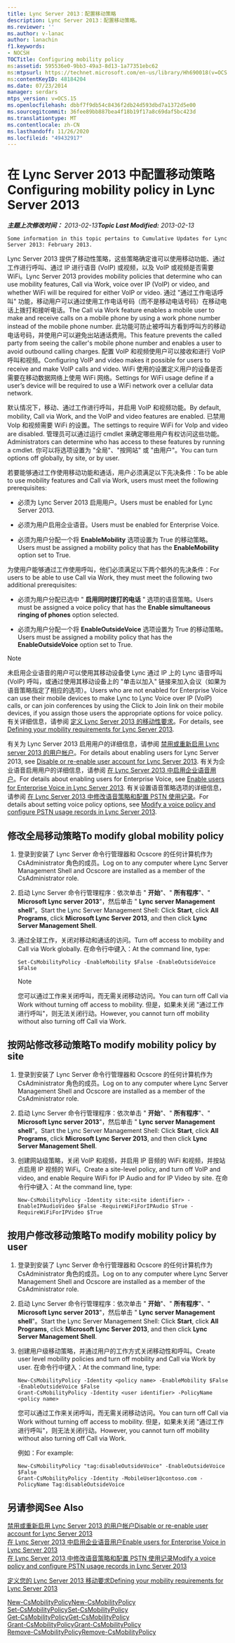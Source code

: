 ```yaml
---
title: Lync Server 2013：配置移动策略
description: Lync Server 2013：配置移动策略。
ms.reviewer: ''
ms.author: v-lanac
author: lanachin
f1.keywords:
- NOCSH
TOCTitle: Configuring mobility policy
ms:assetid: 595536e0-9bb3-49a3-8d13-1a77351ebc62
ms:mtpsurl: https://technet.microsoft.com/en-us/library/Hh690018(v=OCS.15)
ms:contentKeyID: 48184204
ms.date: 07/23/2014
manager: serdars
mtps_version: v=OCS.15
ms.openlocfilehash: dbbf7f9db54c8436f2db24d593dbd7a1372d5e00
ms.sourcegitcommit: 36fee89bb887bea4f18b19f17a8c69daf5bc423d
ms.translationtype: MT
ms.contentlocale: zh-CN
ms.lasthandoff: 11/26/2020
ms.locfileid: "49432917"
---
```

# <a name="configuring-mobility-policy-in-lync-server-2013"></a><span data-ttu-id="0c297-103">在 Lync Server 2013 中配置移动策略</span><span class="sxs-lookup"><span data-stu-id="0c297-103">Configuring mobility policy in Lync Server 2013</span></span>

<div data-xmlns="http://www.w3.org/1999/xhtml">

<div class="topic" data-xmlns="http://www.w3.org/1999/xhtml" data-msxsl="urn:schemas-microsoft-com:xslt" data-cs="https://msdn.microsoft.com/">

<div data-asp="https://msdn2.microsoft.com/asp">



</div>

<div id="mainSection">

<div id="mainBody"><span data-ttu-id="0c297-104">

<span> </span></span><span class="sxs-lookup"><span data-stu-id="0c297-104">

<span> </span></span></span>

<span data-ttu-id="0c297-105">_**主题上次修改时间：** 2013-02-13_</span><span class="sxs-lookup"><span data-stu-id="0c297-105">_**Topic Last Modified:** 2013-02-13_</span></span>

    Some information in this topic pertains to Cumulative Updates for Lync Server 2013: February 2013.

<span data-ttu-id="0c297-106">Lync Server 2013 提供了移动性策略，这些策略确定谁可以使用移动功能、通过工作进行呼叫、通过 IP 进行语音 (VoIP) 或视频，以及 VoIP 或视频是否需要 WiFi。</span><span class="sxs-lookup"><span data-stu-id="0c297-106">Lync Server 2013 provides mobility policies that determine who can use mobility features, Call via Work, voice over IP (VoIP) or video, and whether WiFi will be required for either VoIP or video.</span></span> <span data-ttu-id="0c297-107">通过 "通过工作电话呼叫" 功能，移动用户可以通过使用工作电话号码（而不是移动电话号码）在移动电话上拨打和接听电话。</span><span class="sxs-lookup"><span data-stu-id="0c297-107">The Call via Work feature enables a mobile user to make and receive calls on a mobile phone by using a work phone number instead of the mobile phone number.</span></span> <span data-ttu-id="0c297-108">此功能可防止被呼叫方看到呼叫方的移动电话号码，并使用户可以避免出站通话费用。</span><span class="sxs-lookup"><span data-stu-id="0c297-108">This feature prevents the called party from seeing the caller's mobile phone number and enables a user to avoid outbound calling charges.</span></span> <span data-ttu-id="0c297-109">配置 VoIP 和视频使用户可以接收和进行 VoIP 呼叫和视频。</span><span class="sxs-lookup"><span data-stu-id="0c297-109">Configuring VoIP and video makes it possible for users to receive and make VoIP calls and video.</span></span> <span data-ttu-id="0c297-110">WiFi 使用的设置定义用户的设备是否需要在移动数据网络上使用 WiFi 网络。</span><span class="sxs-lookup"><span data-stu-id="0c297-110">Settings for WiFi usage define if a user’s device will be required to use a WiFi network over a cellular data network.</span></span>

<span data-ttu-id="0c297-111">默认情况下，移动、通过工作进行呼叫，并启用 VoIP 和视频功能。</span><span class="sxs-lookup"><span data-stu-id="0c297-111">By default, mobility, Call via Work, and the VoIP and video features are enabled.</span></span> <span data-ttu-id="0c297-112">已禁用 VoIp 和视频需要 WiFi 的设置。</span><span class="sxs-lookup"><span data-stu-id="0c297-112">The settings to require WiFi for VoIp and video are disabled.</span></span> <span data-ttu-id="0c297-113">管理员可以通过运行 cmdlet 来确定哪些用户有权访问这些功能。</span><span class="sxs-lookup"><span data-stu-id="0c297-113">Administrators can determine who has access to these features by running a cmdlet.</span></span> <span data-ttu-id="0c297-114">你可以将选项设置为 "全局"、"按网站" 或 "由用户"。</span><span class="sxs-lookup"><span data-stu-id="0c297-114">You can turn options off globally, by site, or by user.</span></span>

<span data-ttu-id="0c297-115">若要能够通过工作使用移动功能和通话，用户必须满足以下先决条件：</span><span class="sxs-lookup"><span data-stu-id="0c297-115">To be able to use mobility features and Call via Work, users must meet the following prerequisites:</span></span>

  - <span data-ttu-id="0c297-116">必须为 Lync Server 2013 启用用户。</span><span class="sxs-lookup"><span data-stu-id="0c297-116">Users must be enabled for Lync Server 2013.</span></span>

  - <span data-ttu-id="0c297-117">必须为用户启用企业语音。</span><span class="sxs-lookup"><span data-stu-id="0c297-117">Users must be enabled for Enterprise Voice.</span></span>

  - <span data-ttu-id="0c297-118">必须为用户分配一个将 **EnableMobility** 选项设置为 True 的移动策略。</span><span class="sxs-lookup"><span data-stu-id="0c297-118">Users must be assigned a mobility policy that has the **EnableMobility** option set to True.</span></span>

<span data-ttu-id="0c297-119">为使用户能够通过工作使用呼叫，他们必须满足以下两个额外的先决条件：</span><span class="sxs-lookup"><span data-stu-id="0c297-119">For users to be able to use Call via Work, they must meet the following two additional prerequisites:</span></span>

  - <span data-ttu-id="0c297-120">必须为用户分配已选中 " **启用同时拨打的电话** " 选项的语音策略。</span><span class="sxs-lookup"><span data-stu-id="0c297-120">Users must be assigned a voice policy that has the **Enable simultaneous ringing of phones** option selected.</span></span>

  - <span data-ttu-id="0c297-121">必须为用户分配一个将 **EnableOutsideVoice** 选项设置为 True 的移动策略。</span><span class="sxs-lookup"><span data-stu-id="0c297-121">Users must be assigned a mobility policy that has the **EnableOutsideVoice** option set to True.</span></span>

<div>


> [!NOTE]  
> <span data-ttu-id="0c297-122">未启用企业语音的用户可以使用其移动设备使 Lync 通过 IP 上的 Lync 语音呼叫 (VoIP) 呼叫，或通过使用其移动设备上的 "单击以加入" 链接来加入会议（如果为语音策略指定了相应的选项）。</span><span class="sxs-lookup"><span data-stu-id="0c297-122">Users who are not enabled for Enterprise Voice can use their mobile devices to make Lync to Lync Voice over IP (VoIP) calls, or can join conferences by using the Click to Join link on their mobile devices, if you assign those users the appropriate options for voice policy.</span></span> <span data-ttu-id="0c297-123">有关详细信息，请参阅 <A href="lync-server-2013-defining-your-mobility-requirements.md">定义 Lync Server 2013 的移动性要求</A>。</span><span class="sxs-lookup"><span data-stu-id="0c297-123">For details, see <A href="lync-server-2013-defining-your-mobility-requirements.md">Defining your mobility requirements for Lync Server 2013</A>.</span></span>



</div>

<span data-ttu-id="0c297-124">有关为 Lync Server 2013 启用用户的详细信息，请参阅 [禁用或重新启用 Lync server 2013 的用户帐户](lync-server-2013-disable-or-re-enable-user-account-for-lync-server.md)。</span><span class="sxs-lookup"><span data-stu-id="0c297-124">For details about enabling users for Lync Server 2013, see [Disable or re-enable user account for Lync Server 2013](lync-server-2013-disable-or-re-enable-user-account-for-lync-server.md).</span></span> <span data-ttu-id="0c297-125">有关为企业语音启用用户的详细信息，请参阅 [在 Lync Server 2013 中启用企业语音用户](lync-server-2013-enable-users-for-enterprise-voice.md)。</span><span class="sxs-lookup"><span data-stu-id="0c297-125">For details about enabling users for Enterprise Voice, see [Enable users for Enterprise Voice in Lync Server 2013](lync-server-2013-enable-users-for-enterprise-voice.md).</span></span> <span data-ttu-id="0c297-126">有关设置语音策略选项的详细信息，请参阅 [在 Lync Server 2013 中修改语音策略和配置 PSTN 使用记录](lync-server-2013-modify-a-voice-policy-and-configure-pstn-usage-records.md)。</span><span class="sxs-lookup"><span data-stu-id="0c297-126">For details about setting voice policy options, see [Modify a voice policy and configure PSTN usage records in Lync Server 2013](lync-server-2013-modify-a-voice-policy-and-configure-pstn-usage-records.md).</span></span>

<div>

## <a name="to-modify-global-mobility-policy"></a><span data-ttu-id="0c297-127">修改全局移动策略</span><span class="sxs-lookup"><span data-stu-id="0c297-127">To modify global mobility policy</span></span>

1.  <span data-ttu-id="0c297-128">登录到安装了 Lync Server 命令行管理器和 Ocscore 的任何计算机作为 CsAdministrator 角色的成员。</span><span class="sxs-lookup"><span data-stu-id="0c297-128">Log on to any computer where Lync Server Management Shell and Ocscore are installed as a member of the CsAdministrator role.</span></span>

2.  <span data-ttu-id="0c297-129">启动 Lync Server 命令行管理程序：依次单击 " **开始**"、" **所有程序**"、" **Microsoft Lync server 2013**"，然后单击 " **Lync server Management shell**"。</span><span class="sxs-lookup"><span data-stu-id="0c297-129">Start the Lync Server Management Shell: Click **Start**, click **All Programs**, click **Microsoft Lync Server 2013**, and then click **Lync Server Management Shell**.</span></span>

3.  <span data-ttu-id="0c297-130">通过全球工作，关闭对移动和通话的访问。</span><span class="sxs-lookup"><span data-stu-id="0c297-130">Turn off access to mobility and Call via Work globally.</span></span> <span data-ttu-id="0c297-131">在命令行中键入：</span><span class="sxs-lookup"><span data-stu-id="0c297-131">At the command line, type:</span></span>
    
        Set-CsMobilityPolicy -EnableMobility $False -EnableOutsideVoice $False
    
    <div>
    

    > [!NOTE]  
    > <span data-ttu-id="0c297-132">您可以通过工作来关闭呼叫，而无需关闭移动访问。</span><span class="sxs-lookup"><span data-stu-id="0c297-132">You can turn off Call via Work without turning off access to mobility.</span></span> <span data-ttu-id="0c297-133">但是，如果未关闭 "通过工作进行呼叫"，则无法关闭行动。</span><span class="sxs-lookup"><span data-stu-id="0c297-133">However, you cannot turn off mobility without also turning off Call via Work.</span></span>

    
    </div>

</div>

<div>

## <a name="to-modify-mobility-policy-by-site"></a><span data-ttu-id="0c297-134">按网站修改移动策略</span><span class="sxs-lookup"><span data-stu-id="0c297-134">To modify mobility policy by site</span></span>

1.  <span data-ttu-id="0c297-135">登录到安装了 Lync Server 命令行管理器和 Ocscore 的任何计算机作为 CsAdministrator 角色的成员。</span><span class="sxs-lookup"><span data-stu-id="0c297-135">Log on to any computer where Lync Server Management Shell and Ocscore are installed as a member of the CsAdministrator role.</span></span>

2.  <span data-ttu-id="0c297-136">启动 Lync Server 命令行管理程序：依次单击 " **开始**"、" **所有程序**"、" **Microsoft Lync server 2013**"，然后单击 " **Lync server Management shell**"。</span><span class="sxs-lookup"><span data-stu-id="0c297-136">Start the Lync Server Management Shell: Click **Start**, click **All Programs**, click **Microsoft Lync Server 2013**, and then click **Lync Server Management Shell**.</span></span>

3.  <span data-ttu-id="0c297-137">创建网站级策略，关闭 VoIP 和视频，并启用 IP 音频的 WiFi 和视频，并按站点启用 IP 视频的 WiFi。</span><span class="sxs-lookup"><span data-stu-id="0c297-137">Create a site-level policy, and turn off VoIP and video, and enable Require WiFi for IP Audio and for IP Video by site.</span></span> <span data-ttu-id="0c297-138">在命令行中键入：</span><span class="sxs-lookup"><span data-stu-id="0c297-138">At the command line, type:</span></span>
    
        New-CsMobilityPolicy -Identity site:<site identifier> -EnableIPAudioVideo $False -RequireWiFiForIPAudio $True -RequireWiFiForIPVideo $True

</div>

<div>

## <a name="to-modify-mobility-policy-by-user"></a><span data-ttu-id="0c297-139">按用户修改移动策略</span><span class="sxs-lookup"><span data-stu-id="0c297-139">To modify mobility policy by user</span></span>

1.  <span data-ttu-id="0c297-140">登录到安装了 Lync Server 命令行管理器和 Ocscore 的任何计算机作为 CsAdministrator 角色的成员。</span><span class="sxs-lookup"><span data-stu-id="0c297-140">Log on to any computer where Lync Server Management Shell and Ocscore are installed as a member of the CsAdministrator role.</span></span>

2.  <span data-ttu-id="0c297-141">启动 Lync Server 命令行管理程序：依次单击 " **开始**"、" **所有程序**"、" **Microsoft Lync server 2013**"，然后单击 " **Lync server Management shell**"。</span><span class="sxs-lookup"><span data-stu-id="0c297-141">Start the Lync Server Management Shell: Click **Start**, click **All Programs**, click **Microsoft Lync Server 2013**, and then click **Lync Server Management Shell**.</span></span>

3.  <span data-ttu-id="0c297-142">创建用户级移动策略，并通过用户的工作方式关闭移动性和呼叫。</span><span class="sxs-lookup"><span data-stu-id="0c297-142">Create user level mobility policies and turn off mobility and Call via Work by user.</span></span> <span data-ttu-id="0c297-143">在命令行中键入：</span><span class="sxs-lookup"><span data-stu-id="0c297-143">At the command line, type:</span></span>
    
        New-CsMobilityPolicy -Identity <policy name> -EnableMobility $False -EnableOutsideVoice $False
        Grant-CsMobilityPolicy -Identity <user identifier> -PolicyName <policy name>
    
    <span data-ttu-id="0c297-144">您可以通过工作来关闭呼叫，而无需关闭移动访问。</span><span class="sxs-lookup"><span data-stu-id="0c297-144">You can turn off Call via Work without turning off access to mobility.</span></span> <span data-ttu-id="0c297-145">但是，如果未关闭 "通过工作进行呼叫"，则无法关闭行动。</span><span class="sxs-lookup"><span data-stu-id="0c297-145">However, you cannot turn off mobility without also turning off Call via Work.</span></span>
    
    <span data-ttu-id="0c297-146">例如：</span><span class="sxs-lookup"><span data-stu-id="0c297-146">For example:</span></span>
    
        New-CsMobilityPolicy "tag:disableOutsideVoice" -EnableOutsideVoice $False
        Grant-CsMobilityPolicy -Identity -MobileUser1@contoso.com -PolicyName Tag:disableOutsideVoice

</div>

<div>

## <a name="see-also"></a><span data-ttu-id="0c297-147">另请参阅</span><span class="sxs-lookup"><span data-stu-id="0c297-147">See Also</span></span>


[<span data-ttu-id="0c297-148">禁用或重新启用 Lync Server 2013 的用户帐户</span><span class="sxs-lookup"><span data-stu-id="0c297-148">Disable or re-enable user account for Lync Server 2013</span></span>](lync-server-2013-disable-or-re-enable-user-account-for-lync-server.md)  
[<span data-ttu-id="0c297-149">在 Lync Server 2013 中启用企业语音用户</span><span class="sxs-lookup"><span data-stu-id="0c297-149">Enable users for Enterprise Voice in Lync Server 2013</span></span>](lync-server-2013-enable-users-for-enterprise-voice.md)  
[<span data-ttu-id="0c297-150">在 Lync Server 2013 中修改语音策略和配置 PSTN 使用记录</span><span class="sxs-lookup"><span data-stu-id="0c297-150">Modify a voice policy and configure PSTN usage records in Lync Server 2013</span></span>](lync-server-2013-modify-a-voice-policy-and-configure-pstn-usage-records.md)  


[<span data-ttu-id="0c297-151">定义您的 Lync Server 2013 移动要求</span><span class="sxs-lookup"><span data-stu-id="0c297-151">Defining your mobility requirements for Lync Server 2013</span></span>](lync-server-2013-defining-your-mobility-requirements.md)  


[<span data-ttu-id="0c297-152">New-CsMobilityPolicy</span><span class="sxs-lookup"><span data-stu-id="0c297-152">New-CsMobilityPolicy</span></span>](https://docs.microsoft.com/powershell/module/skype/New-CsMobilityPolicy)  
[<span data-ttu-id="0c297-153">Set-CsMobilityPolicy</span><span class="sxs-lookup"><span data-stu-id="0c297-153">Set-CsMobilityPolicy</span></span>](https://docs.microsoft.com/powershell/module/skype/Set-CsMobilityPolicy)  
[<span data-ttu-id="0c297-154">Get-CsMobilityPolicy</span><span class="sxs-lookup"><span data-stu-id="0c297-154">Get-CsMobilityPolicy</span></span>](https://docs.microsoft.com/powershell/module/skype/Get-CsMobilityPolicy)  
[<span data-ttu-id="0c297-155">Grant-CsMobilityPolicy</span><span class="sxs-lookup"><span data-stu-id="0c297-155">Grant-CsMobilityPolicy</span></span>](https://docs.microsoft.com/powershell/module/skype/Grant-CsMobilityPolicy)  
[<span data-ttu-id="0c297-156">Remove-CsMobilityPolicy</span><span class="sxs-lookup"><span data-stu-id="0c297-156">Remove-CsMobilityPolicy</span></span>](https://docs.microsoft.com/powershell/module/skype/Remove-CsMobilityPolicy)  
  

<span data-ttu-id="0c297-157"></div>

</div>

<span> </span>

</div>

</div>

</span><span class="sxs-lookup"><span data-stu-id="0c297-157"></div>

</div>

<span> </span>

</div>

</div>

</span></span></div>

